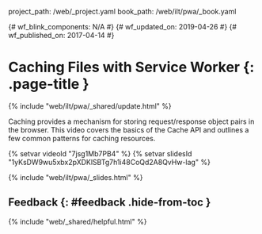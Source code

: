 project_path: /web/_project.yaml
book_path: /web/ilt/pwa/_book.yaml

{# wf_blink_components: N/A #}
{# wf_updated_on: 2019-04-26 #}
{# wf_published_on: 2017-04-14 #}

# Caching Files with Service Worker {: .page-title }
{% include "web/ilt/pwa/_shared/update.html" %}

Caching provides a mechanism for storing request/response object pairs in the
browser. This video covers the basics of the Cache API and outlines a few common
patterns for caching resources.

{% setvar videoId "7jsg1Mb7PB4" %}
{% setvar slidesId "1yKsDW9wu5xbx2pXDKlSBTg7h1i48CoQd2A8QvHw-lag" %}

{% include "web/ilt/pwa/_slides.html" %}

## Feedback {: #feedback .hide-from-toc }

{% include "web/_shared/helpful.html" %}
